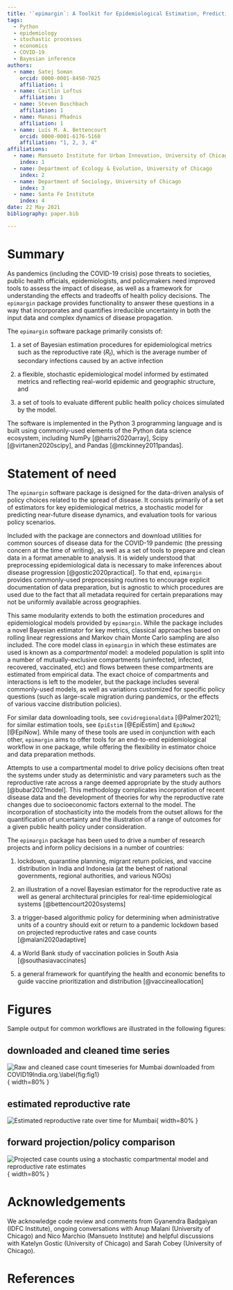 ```yaml
---
title: '`epimargin`: A Toolkit for Epidemiological Estimation, Prediction, and Policy Evaluation'
tags:
  - Python
  - epidemiology
  - stochastic processes
  - economics
  - COVID-19
  - Bayesian inference
authors:
  - name: Satej Soman 
    orcid: 0000-0001-8450-7025
    affiliation: 1
  - name: Caitlin Loftus
    affiliation: 1
  - name: Steven Buschbach
    affiliation: 1
  - name: Manasi Phadnis
    affiliation: 1
  - name: Luís M. A. Bettencourt
    orcid: 0000-0001-6176-5160
    affiliation: "1, 2, 3, 4"
affiliations:
  - name: Mansueto Institute for Urban Innovation, University of Chicago
    index: 1
  - name: Department of Ecology & Evolution, University of Chicago
    index: 2
  - name: Department of Sociology, University of Chicago
    index: 3
  - name: Santa Fe Institute
    index: 4
date: 22 May 2021
bibliography: paper.bib

---
```


# Summary
As pandemics (including the COVID-19 crisis) pose threats to societies, public health officials, epidemiologists, and policymakers need improved tools to assess the impact of disease, as well as a framework for understanding the effects and tradeoffs of health policy decisions. The `epimargin` package provides functionality to answer these questions in a way that incorporates and quantifies irreducible uncertainty in both the input data and complex dynamics of disease propagation.  

The `epimargin` software package primarily consists of: 

1. a set of Bayesian estimation procedures for epidemiological metrics such as the reproductive rate ($R_t$), which is the average number of secondary infections caused by an active infection

2. a flexible, stochastic epidemiological model informed by estimated metrics and reflecting real-world epidemic and geographic structure, and 

3. a set of tools to evaluate different public health policy choices simulated by the model.

The software is implemented in the Python 3 programming language and is built using commonly-used elements of the Python data science ecosystem, including NumPy [@harris2020array], Scipy [@virtanen2020scipy], and Pandas [@mckinney2011pandas].

# Statement of need

The `epimargin` software package is designed for the data-driven analysis of policy choices related to the spread of disease. It consists primarily of a set of estimators for key epidemiological metrics, a stochastic model for predicting near-future disease dynamics, and evaluation tools for various policy scenarios. 

Included with the package are connectors and download utilities for common sources of disease data for the COVID-19 pandemic (the pressing concern at the time of writing), as well as a set of tools to prepare and clean data in a format amenable to analysis. It is widely understood that preprocessing epidemiological data is necessary to make inferences about disease progression [@gostic2020practical]. To that end, `epimargin` provides commonly-used preprocessing routines to encourage explicit documentation of data preparation, but is agnostic to which procedures are used due to the fact that all metadata required for certain preparations may not be uniformly available across geographies. 

This same modularity extends to both the estimation procedures and epidemiological models provided by `epimargin`. While the package includes a novel Bayesian estimator for key metrics, classical approaches based on rolling linear regressions and Markov chain Monte Carlo sampling are also included. The core model class in `epimargin` in which these estimates are used is known as a <i>compartmental</i> model: a modeled population is split into a number of mutually-exclusive compartments (uninfected, infected, recovered, vaccinated, etc) and flows between these compartments are estimated from empirical data. The exact choice of compartments and interactions is left to the modeler, but the package includes several commonly-used models, as well as variations customized for specific policy questions (such as large-scale migration during pandemics, or the effects of various vaccine distribution policies).

For similar data downloading tools, see `covidregionaldata` [@Palmer2021]; for similar estimation tools, see `EpiEstim` [@EpiEstim] and `EpiNow2` [@EpiNow]. While many of these tools are used in conjunction with each other, `epimargin` aims to offer tools for an end-to-end epidemiological workflow in one package, while offering the flexibility in estimator choice and data preparation methods.

Attempts to use a compartmental model to drive policy decisions often treat the systems under study as deterministic and vary parameters such as the reproductive rate across a range deemed appropriate by the study authors [@bubar2021model]. This methodology complicates incorporation of recent disease data and the development of theories for why the reproductive rate changes due to socioeconomic factors external to the model. The incorporation of stochasticity into the models from the outset allows for the quantification of uncertainty and the illustration of a range of outcomes for a given public health policy under consideration.

The `epimargin` package has been used to drive a number of research projects and inform policy decisions in a number of countries:

1. lockdown, quarantine planning, migrant return policies, and vaccine distribution in India and Indonesia (at the behest of national governments, regional authorities, and various NGOs)

2. an illustration of a novel Bayesian estimator for the reproductive rate as well as general architectural principles for real-time epidemiological systems [@bettencourt2020systems]

3. a trigger-based algorithmic policy for determining when administrative units of a country should exit or return to a pandemic lockdown based on projected reproductive rates and case counts [@malani2020adaptive]

4. a World Bank study of vaccination policies in South Asia [@southasiavaccinates]

5. a general framework for quantifying the health and economic benefits to guide vaccine prioritization and distribution [@vaccineallocation]


# Figures
Sample output for common workflows are illustrated in the following figures:

## downloaded and cleaned time series
![Raw and cleaned case count timeseries for Mumbai downloaded from COVID19India.org.\label{fig:fig1}](fig_1.png){ width=80% }

## estimated reproductive rate
![Estimated reproductive rate over time for Mumbai](fig_2.png){ width=80% }

## forward projection/policy comparison
![Projected case counts using a stochastic compartmental model and reproductive rate estimates](fig_3.png){ width=80% }

# Acknowledgements

We acknowledge code review and comments from Gyanendra Badgaiyan (IDFC Institute), ongoing conversations with Anup Malani (University of Chicago) and Nico Marchio (Mansueto Institute) and helpful discussions with Katelyn Gostic (University of Chicago) and Sarah Cobey (University of Chicago).

# References 